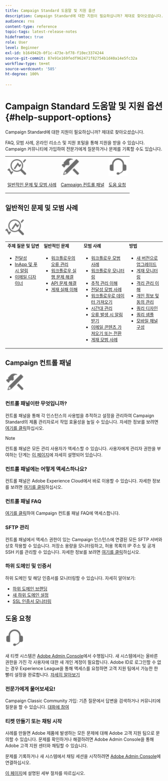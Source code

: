 ```yaml
---
title: Campaign Standard 도움말 및 지원 옵션
description: Campaign Standard에 대한 지원이 필요하십니까? 제대로 찾아오셨습니다.
audience: rns
content-type: reference
topic-tags: latest-release-notes
hidefromtoc: true
role: User
level: Beginner
exl-id: b164942b-0f1c-473e-bf78-f10ec3374244
source-git-commit: 87e91e169fedf962471f82754b1d40a14e5fc32a
workflow-type: tm+mt
source-wordcount: '585'
ht-degree: 100%

---
```


# Campaign Standard 도움말 및 지원 옵션 {#help-support-options}

Campaign Standard에 대한 지원이 필요하십니까? 제대로 찾아오셨습니다.

FAQ, 모범 사례, 온라인 리소스 및 지원 포털을 통해 지원을 받을 수 있습니다. Campaign 커뮤니티에 가입하여 전문가에게 질문하거나 문제를 기록할 수도 있습니다.

<table>
    <tr>
        <td><img src="start/using/assets/do-not-localize/icon-faq.svg" width="60px"><p><a href="#faq">일반적인 문제 및 모범 사례</a></p></td>
        <td><img src="start/using/assets/do-not-localize/icon-control-panel.svg" width="60px"><p><a href="#control-panel">Campaign 컨트롤 패널</a></p></td>
        <td><img src="start/using/assets/do-not-localize/icon-support.svg" width="60px"><p><a href="#support">도움 요청</a></p></td>
    </tr>
</table>

## 일반적인 문제 및 모범 사례

<img src="start/using/assets/do-not-localize/icon-faq.svg" width="60px">

<table>
    <tr><td><strong>주제 질문 및 답변</strong></td><td><strong>일반적인 문제</strong></td><td><strong>모범 사례</strong></td><td><strong>방법</strong></td></tr>
    <tr>
    <td valign="top">
        <ul>
        <li><a href="sending/using/monitor-deliverability.md">전달성</a></li>
        <li><a href="administration/using/aep-faq.md">InApp 및 푸시 알림</a></li>
        <li><a href="designing/using/faq-email-designer.md">이메일 디자이너</a></li>
        </ul>
    </td>
    <td valign="top">
        <ul>
        <li><a href="automating/using/monitoring-workflow-execution.md#error-management">워크플로우의 오류 관리</a></li>
        <li><a href="automating/using/best-practices-workflows.md">워크플로우 실행 문제 해결</a></li>
        <li><a href="api/using/troubleshooting.md">API 문제 해결</a></li>
        <li><a href="sending/using/understanding-delivery-failures.md">게재 실패 이해</a></li>
        </ul>
    </td>
   <td valign="top">
        <ul>
        <li><a href="automating/using/best-practices-workflows.md">워크플로우 모범 사례</a></li>
        <li><a href="automating/using/about-workflow-execution.md">워크플로우 모니터링</a></li>
        <li><a href="sending/using/tracking-messages.md">추적 관리 이해</a></li>
        <li><a href="sending/using/about-deliverability.md">전달성 모범 사례</a></li>
        <li><a href="automating/using/creating-import-workflow-templates.md">워크플로우로 데이터 가져오기</a></li>
        <li><a href="sending/using/sending-messages-at-the-recipient-s-time-zone.md">시간대 관리</a></li>
        <li><a href="sending/using/receiving-alerts-when-failures-happen.md">오류 발생 시 알림 받기</a></li>
        <li><a href="designing/using/using-existing-content.md">이메일 콘텐츠 가져오기 또는 전환</a></li>
        <li><a href="sending/using/delivery-best-practices.md">게재 모범 사례</a></li>
        </ul>
    </td>
    <td valign="top">
        <ul>
        <li><a href="rn/using/release-planning.md">새 버전으로 업그레이드</a></li>
        <li><a href="sending/using/monitoring-a-delivery.md">게재 모니터링</a></li>
        <li><a href="sending/using/understanding-quarantine-management.md">격리 관리 이해</a></li>
        <li><a href="start/using/privacy-management.md">개인 정보 및 동의 관리</a></li>
        <li><a href="automating/using/query.md">쿼리 디자인</a></li>
        <li><a href="automating/using/query-samples.md">쿼리 샘플</a></li>
        <li><a href="administration/using/push-tracking.md">모바일 채널 구성</a></li>
        </ul>
    </td>
    </tr>
</table>

## Campaign 컨트롤 패널

<img src="start/using/assets/do-not-localize/icon-control-panel.svg" width="60px">

### 컨트롤 패널이란 무엇입니까?

컨트롤 패널을 통해 각 인스턴스의 사용법을 추적하고 설정을 관리하여 Campaign Standard의 제품 관리자로서 작업 효율성을 높일 수 있습니다.
자세한 정보를 보려면 [여기를 클릭](https://experienceleague.adobe.com/docs/control-panel/using/discover-control-panel/key-features.html?lang=ko#discover-control-panel)하십시오.

>[!NOTE]
>
>컨트롤 패널은 모든 관리 사용자가 액세스할 수 있습니다. 사용자에게 관리자 권한을 부여하는 단계는 [이 페이지](https://experienceleague.adobe.com/docs/control-panel/using/discover-control-panel/managing-permissions.html?lang=ko#discover-control-panel)에 자세히 설명되어 있습니다.

### 컨트롤 패널에는 어떻게 액세스하나요?

컨트롤 패널은 Adobe Experience Cloud에서 바로 이용할 수 있습니다. 자세한 정보를 보려면 [여기를 클릭](https://experienceleague.adobe.com/docs/control-panel/using/discover-control-panel/accessing-control-panel.html?lang=ko#discover-control-panel)하십시오.

### 컨트롤 패널 FAQ

[여기를 클릭](https://experienceleague.adobe.com/docs/control-panel/using/faq.html?lang=ko)하여 Campaign 컨트롤 패널 FAQ에 액세스합니다.

### SFTP 관리

컨트롤 패널에서 액세스 권한이 있는 Campaign 인스턴스에 연결된 모든 SFTP 서버와 상호 작용할 수 있습니다. 저장소 용량을 모니터링하고, 허용 목록의 IP 주소 및 공개 SSH 키를 관리할 수 있습니다. 자세한 정보를 보려면 [여기를 클릭](https://experienceleague.adobe.com/docs/control-panel/using/sftp-management/about-sftp-management.html?lang=ko#sftp-management)하십시오.

### 하위 도메인 및 인증서

하위 도메인 및 해당 인증서를 모니터링할 수 있습니다. 자세히 알아보기:

* [하위 도메인 브랜딩](https://experienceleague.adobe.com/docs/control-panel/using/subdomains-and-certificates/subdomains-branding.html?lang=ko#subdomains-and-certificates)
* [새 하위 도메인 설정](https://experienceleague.adobe.com/docs/control-panel/using/subdomains-and-certificates/setting-up-new-subdomain.html?lang=ko#subdomains-and-certificates)
* [SSL 인증서 모니터링](https://experienceleague.adobe.com/docs/control-panel/using/subdomains-and-certificates/renewing-subdomain-certificate.html?lang=ko#subdomains-and-certificates)

## 도움 요청

<img src="start/using/assets/do-not-localize/icon-support.svg" width="60px">

새 티켓 시스템은 [Adobe Admin Console](https://adminconsole.adobe.com/overview)에서 수행됩니다. 새 시스템에서는 올바른 권한을 가진 각 사용자에 대한 새 개인 계정이 필요합니다. Adobe ID로 로그인할 수 없는 경우 Experience League을 통해 액세스를 요청하면 고객 지원 팀에서 가능한 한 빨리 설정을 완료합니다. [자세히 알아보기](https://helpx.adobe.com/kr/enterprise/admin-guide.html/enterprise/using/support-for-experience-cloud.ug.html)

### 전문가에게 물어보세요!

Campaign Classic Community 가입: 기존 질문에서 답변을 검색하거나 커뮤니티에 질문을 할 수 있습니다. [대화에 참여](https://experienceleaguecommunities.adobe.com/t5/adobe-campaign-standard/ct-p/adobe-campaign-standard-community)

### 티켓 만들기 또는 채팅 시작

사례를 만들면 Adobe 제품에 발생하는 모든 문제에 대해 Adobe 고객 지원 팀으로 문의할 수 있습니다. 문제를 확인하거나 해결하려면 Adobe Admin Console을 통해 Adobe 고객 지원 센터와 채팅할 수 있습니다.

문제를 기록하거나 새 시스템에서 채팅 세션을 시작하려면 [Adobe Admin Console](https://adminconsole.adobe.com/overview)에 연결하십시오.

[이 페이지](https://helpx.adobe.com/kr/enterprise/admin-guide.html/enterprise/using/support-for-experience-cloud.ug.html)에 설명된 세부 절차를 따르십시오.
